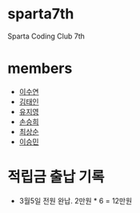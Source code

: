 # sparta7th
Sparta Coding Club 7th

# members
* [이수연](https://github.com/moondust46)
* [김태인](https://github.com/kti0940)
* [유지영](https://github.com/jryoo0804)
* [손승희](https://github.com/sonseunghee)
* [최상순](https://github.com/soooon95)
* [이승민](https://github.com/wiily512824)

# 적립금 출납 기록
* 3월5일 전원 완납. 2만원 * 6 = 12만원 

